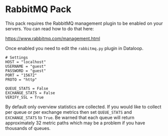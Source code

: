 # RabbitMQ Pack

This pack requires the RabbitMQ management plugin to be enabled on your servers. You can read how to do that here:

https://www.rabbitmq.com/management.html

Once enabled you need to edit the `rabbitmq.py` plugin in Dataloop.

```
# Settings
HOST = "localhost"
USERNAME = "guest"
PASSWORD = "guest"
PORT = "15672"
PROTO = "http"

QUEUE_STATS = False
EXCHANGE_STATS = False
VERIFY_SSL = True
```

By default only overview statistics are collected. If you would like to collect per queue or per exchange metrics
then set `QUEUE_STATS` and `EXCHANGE_STATS` to `True`. Be warned that each queue will return approximately 32 metric
paths which may be a problem if you have thousands of queues.